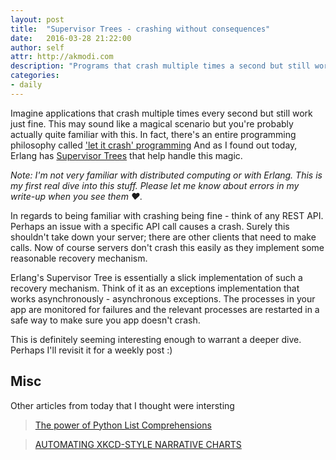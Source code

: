 ```yaml
---
layout: post
title:  "Supervisor Trees - crashing without consequences"
date:   2016-03-28 21:22:00
author: self
attr: http://akmodi.com
description: "Programs that crash multiple times a second but still work fine."
categories:
- daily
---
```


Imagine applications that crash multiple times every second but still work just fine. This may sound like a magical scenario but you're probably actually quite familiar with this. In fact, there's an entire programming philosophy called ['let it crash' programming][let-it-crash] And as I found out today, Erlang has [Supervisor Trees][st-docs] that help handle this magic.

_Note: I'm not very familiar with distributed computing or with Erlang. This is my first real dive into this stuff. Please let me know about errors in my write-up when you see them ♥._

In regards to being familiar with crashing being fine - think of any REST API. Perhaps an issue with a specific API call causes a crash. Surely this shouldn't take down your server; there are other clients that need to make calls. Now of course servers don't crash this easily as they implement some reasonable recovery mechanism. 

Erlang's Supervisor Tree is essentially a slick implementation of such a recovery mechanism. Think of it as an exceptions implementation that works asynchronously - asynchronous exceptions. The processes in your app are monitored for failures and the relevant processes are restarted in a safe way to make sure you app doesn't crash.

This is definitely seeming interesting enough to warrant a deeper dive. Perhaps I'll revisit it for a weekly post :)

## Misc
Other articles from today that I thought were intersting

> [The power of Python List Comprehensions][misc1]

> [AUTOMATING XKCD-STYLE NARRATIVE CHARTS][misc2]

[st-docs]:http://erlang.org/doc/design_principles/sup_princ.html
[let-it-crash]:http://blogs.teamb.com/craigstuntz/2008/05/19/37819/
[misc1]: https://gist.github.com/bearfrieze/a746c6f12d8bada03589
[misc2]: https://source.opennews.org/en-US/articles/automating-xkcd-style-narrative-charts/
